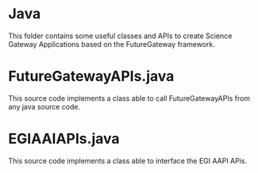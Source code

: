 # Java
This folder contains some useful classes and APIs to create Science Gateway Applications based on the FutureGateway framework.

# FutureGatewayAPIs.java
This source code implements a class able to call FutureGatewayAPIs from any java source code.

# EGIAAIAPIs.java
This source code implements a class able to interface the EGI AAPI APis.

